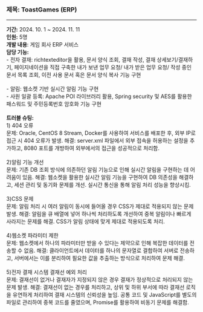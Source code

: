 
<h3>제목: ToastGames (ERP)</br></h3>
<hr/>
<b>기간:</b> 2024. 10. 1 ~ 2024. 11. 11 </br>
<b>인원:</b> 5명 </br>
<b>개발 내용</b>: 게임 회사 ERP 서비스</br>
<b>담당 기능:</b></br>
- 전자 결재: richtexteditor을 활용, 문서 양식 조회, 결재 작성, 결재 상세보기/결재하기, 페이지네이션을 직접 구축한 내가 보낸 업무 요청/ 내가 받은 업무 요청/ 작성 중인 문서 목록 조회, 이전 사용 문서 혹은 문서 양식 복사 기능 구현</br></br>
- 알림: 웹소켓 기반 실시간 알림 기능 구현</br>
- 사원 일괄 등록: Apache POI 라이브러리 활용, Spring security 및 AES를 활용한 패스워드 및 주민등록번호 암호화 기능 구현</br>

</br>
<b>트러블 슈팅:</b> </br>
1) 404 오류</br>
문제: Oracle, CentOS 8 Stream, Docker를 사용하여 서비스를 배포한 후, 외부 IP로 접근 시 404 오류가 발생.
해결: server.xml 파일에서 외부 접속을 허용하는 설정을 추가하고, 8080 포트를 개방하여 외부에서의 접근을 성공적으로 처리함.
 </br>
</br>
2)알림 기능 개선</br>
문제: 기존 DB 조회 방식에 의존하던 알림 기능으로 인해 실시간 알림을 구현하는 데 어려움이 있음.
해결: 웹소켓을 활용한 실시간 알림 기능을 구현하여 DB 의존성을 해결하고, 세션 관리 및 동기화 문제를 개선. 실시간 통신을 통해 알림 처리 성능을 향상시킴.
</br>
</br>
3)CSS 문제</br>
문제: 알림 처리 시 여러 알림이 동시에 들어올 경우 CSS가 제대로 적용되지 않는 문제 발생.
해결: 알림을 큐 배열에 넣어 하나씩 처리하도록 개선하여 중복 알림이나 빠르게 사라지는 문제를 해결. CSS가 알림 상태에 맞게 제대로 적용되도록 처리.
</br>
</br>
4)웹소켓 파라미터 제한</br>
문제: 웹소켓에서 하나의 파라미터만 받을 수 있다는 제약으로 인해 복잡한 데이터를 전송할 수 없음.
해결: 클라이언트에서 데이터를 하나의 문자열로 결합하여 서버로 전송하고, 서버에서는 이를 분리하여 필요한 값을 추출하는 방식으로 처리하여 문제 해결.
</br></br>
5)전자 결재 시스템 결재선 예외 처리</br>
문제: 결재선이 없거나 결재자가 지정되지 않은 경우 결재가 정상적으로 처리되지 않는 문제 발생.
해결: 결재선이 없는 경우를 처리하고, 상위 및 하위 부서에 따라 결재선 로직을 유연하게 처리하여 결재 시스템의 신뢰성을 높임. 공통 코드 및 JavaScript를 별도의 파일로 관리하여 중복 코드를 줄였으며, Promise를 활용하여 비동기 문제를 해결함.
